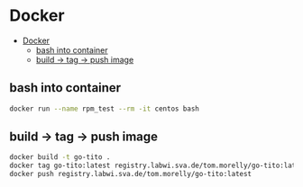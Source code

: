# Docker
<!--ts-->
   * [Docker](#docker)
      * [bash into container](#bash-into-container)
      * [build -&gt; tag -&gt; push image](#build---tag---push-image)

<!-- Added by: morelly_t1, at: Mon 21 Dec 2020 03:30:21 PM CET -->

<!--te-->

## bash into container
```bash
docker run --name rpm_test --rm -it centos bash
```

## build -> tag -> push image
```bash
docker build -t go-tito .
docker tag go-tito:latest registry.labwi.sva.de/tom.morelly/go-tito:latest
docker push registry.labwi.sva.de/tom.morelly/go-tito:latest
```

